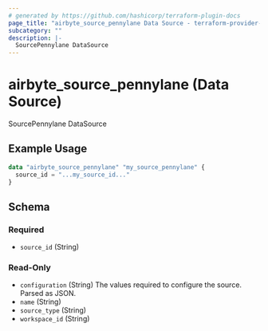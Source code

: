 ```yaml
---
# generated by https://github.com/hashicorp/terraform-plugin-docs
page_title: "airbyte_source_pennylane Data Source - terraform-provider-airbyte"
subcategory: ""
description: |-
  SourcePennylane DataSource
---
```


# airbyte_source_pennylane (Data Source)

SourcePennylane DataSource

## Example Usage

```terraform
data "airbyte_source_pennylane" "my_source_pennylane" {
  source_id = "...my_source_id..."
}
```

<!-- schema generated by tfplugindocs -->
## Schema

### Required

- `source_id` (String)

### Read-Only

- `configuration` (String) The values required to configure the source. Parsed as JSON.
- `name` (String)
- `source_type` (String)
- `workspace_id` (String)
